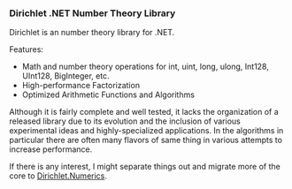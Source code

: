 ### Dirichlet .NET Number Theory Library

Dirichlet is an number theory library for .NET.

Features:

- Math and number theory operations for int, uint, long, ulong, Int128, UInt128, BigInteger, etc.
- High-performance Factorization
- Optimized Arithmetic Functions and Algorithms

Although it is fairly complete and well tested, it lacks the organization of a released library due to its evolution and the inclusion of various experimental ideas and highly-specialized applications.  In the algorithms in particular there are often many flavors of same thing in various attempts to increase performance.

If there is any interest, I might separate things out and migrate more of the core to [Dirichlet.Numerics](https://github.com/ricksladkey/dirichlet-numerics).
